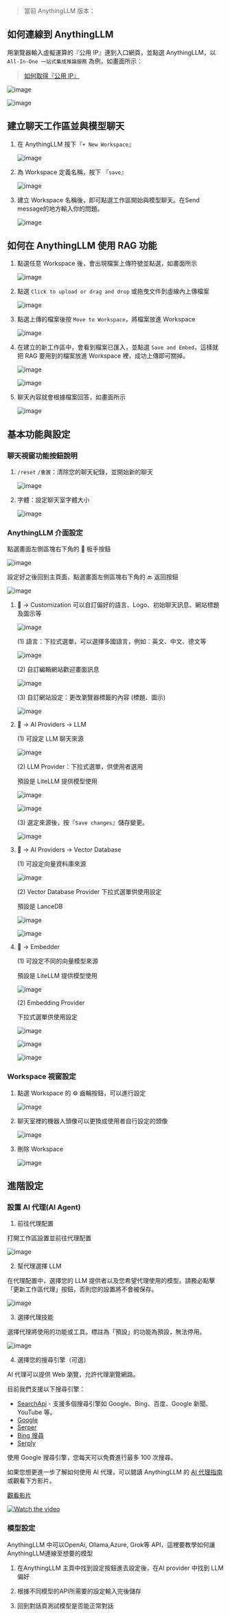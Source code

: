 
> 當前 AnythingLLM 版本：


## 如何連線到 AnythingLLM

用瀏覽器輸入虛擬運算的『公用 IP』連到入口網頁，並點選 AnythingLLM，以 `All-In-One 一站式集成推論服務` 為例，如畫面所示：

> [如何取得『公用 IP』](/llm-service-build.md#瀏覽器連線)

![image](https://gitlab.td.nchc.org.tw/genai-project/docs-dev/-/wikis/uploads/5c337ba88c2c4395d338ebb5ba598ac4/image.png)

![image](https://gitlab.td.nchc.org.tw/genai-project/docs-dev/-/wikis/uploads/017caabeaae7f1c70254db171c84a371/image.png)

## 建立聊天工作區並與模型聊天

1. 在 AnythingLLM 按下『`+ New Workspace`』

    ![image](https://gitlab.td.nchc.org.tw/genai-project/docs-dev/-/wikis/uploads/9e3d642f87fbecf51472b0249b42d7ba/image.png)

2. 為 Workspace 定義名稱，按下 『`save`』

    ![image](https://gitlab.td.nchc.org.tw/genai-project/docs-dev/-/wikis/uploads/c98a449ac699f70e4f64a26f5c16755e/image.png)

3. 建立 Workspace 名稱後，即可點選工作區開始與模型聊天。在Send message的地方輸入你的問題。

    ![image](https://gitlab.td.nchc.org.tw/genai-project/docs-dev/-/wikis/uploads/0a6d007c9c59c6db3df11e1be0f97b1d/image.png)

## 如何在 AnythingLLM 使用 RAG 功能

1. 點選任意 Workspace 後，會出現檔案上傳符號並點選，如畫面所示

    ![image](https://gitlab.td.nchc.org.tw/genai-project/docs-dev/-/wikis/uploads/581076e4be340c1b32426c3c0154b828/image.png)

2. 點選 `Click to upload or drag and drop` 或拖曳文件到虛線內上傳檔案

    ![image](https://gitlab.td.nchc.org.tw/genai-project/docs-dev/-/wikis/uploads/0ab5d5020931c6353dcdab8372fe1705/image.png)

3. 點選上傳的檔案後按 `Move to Workspace`，將檔案放進 Workspace

    ![image](https://gitlab.td.nchc.org.tw/genai-project/docs-dev/-/wikis/uploads/4bb39c120f403874c6845350d3b4ed55/image.png)

4. 在建立的新工作區中，會看到檔案已匯入，並點選 `Save and Embed`，這樣就把 RAG 要用到的檔案放進 Workspace 裡，成功上傳即可關掉。 

    ![image](https://gitlab.td.nchc.org.tw/genai-project/docs-dev/-/wikis/uploads/eb7c2245c20fc4667f4a6d9666fa67d3/image.png) 

    ![image](https://gitlab.td.nchc.org.tw/genai-project/docs-dev/-/wikis/uploads/e419ebf1b4e069d60b63c37de5b702fc/image.png)

5. 聊天內容就會根據檔案回答，如畫面所示

    ![image](https://gitlab.td.nchc.org.tw/genai-project/docs-dev/-/wikis/uploads/7c798dbb1db420e98c9a890b340e0163/image.png)

## 基本功能與設定

### 聊天視窗功能按鈕說明

1. `/reset` `/重置`：清除您的聊天紀錄，並開始新的聊天 

    ![image](https://gitlab.td.nchc.org.tw/genai-project/docs-dev/-/wikis/uploads/a352f9637672af8ed749880b6a3444cc/image.png)

2. 字體：設定聊天室字體大小

    ![image](https://gitlab.td.nchc.org.tw/genai-project/docs-dev/-/wikis/uploads/2a69bcb6d7fdd4fec833f38412ac2f3a/image.png)

### AnythingLLM 介面設定

點選畫面左側區塊右下角的 :wrench: 板手按鈕

![image](https://gitlab.td.nchc.org.tw/genai-project/docs-dev/-/wikis/uploads/5828e5b53fd79eb97bee87b887744a1e/image.png)

設定好之後回到主頁面，點選畫面左側區塊右下角的 :back: 返回按鈕 

![image](https://gitlab.td.nchc.org.tw/genai-project/docs-dev/-/wikis/uploads/3ac7b8fbbaa11c8873ccd9c7206654ee/image.png)

1. :wrench: -\> Customization 可以自訂偏好的語言、Logo、初始聊天訊息、網站標題及圖示等 

    ![image](https://gitlab.td.nchc.org.tw/genai-project/docs-dev/-/wikis/uploads/e4f45da2e2d7acae18543a5df6499ba6/image.png) 

    (1) 語言：下拉式選單，可以選擇多國語言，例如：英文、中文、德文等 

    ![image](https://gitlab.td.nchc.org.tw/genai-project/docs-dev/-/wikis/uploads/06cf6e8c932e6cdd9c78d3fcc342deef/image.png) 

    (2) 自訂編輯網站歡迎畫面訊息 

    ![image](https://gitlab.td.nchc.org.tw/genai-project/docs-dev/-/wikis/uploads/89cdd97406868acc2fcef97c11aeadfe/image.png) 

    (3) 自訂網站設定：更改瀏覽器標籤的內容 (標題、圖示) 

    ![image](https://gitlab.td.nchc.org.tw/genai-project/docs-dev/-/wikis/uploads/53f8a024a0bd48f844aa565bb9fd7d5c/image.png)

2. :wrench: -\> AI Providers -\> LLM 

    (1) 可設定 LLM 聊天來源 

    ![image](https://gitlab.td.nchc.org.tw/genai-project/docs-dev/-/wikis/uploads/8122f53a473910b0839f3db776e8bf3a/image.png) 

    (2) LLM Provider：下拉式選單，供使用者選用

    預設是 LiteLLM 提供模型使用

    ![image](https://gitlab.td.nchc.org.tw/genai-project/docs-dev/-/wikis/uploads/f7145728dbe845f04624fd3cfdfde704/image.png) 

    ![image](https://gitlab.td.nchc.org.tw/genai-project/docs-dev/-/wikis/uploads/201b2affd4d34d4928c2848f1264e25b/image.png) 

    (3) 選定來源後，按『`Save changes`』儲存變更。 

    ![image](https://gitlab.td.nchc.org.tw/genai-project/docs-dev/-/wikis/uploads/643dd132fb06cbdec3c6f22125fa540f/image.png)

3. :wrench: -\> AI Providers -\> Vector Database 

    (1) 可設定向量資料庫來源 

    ![image](https://gitlab.td.nchc.org.tw/genai-project/docs-dev/-/wikis/uploads/e66adbaa3a89457e805c6dd3b37222c0/image.png) 

    (2) Vector Database Provider 下拉式選單供使用設定

    預設是 LanceDB

    ![image](https://gitlab.td.nchc.org.tw/genai-project/docs-dev/-/wikis/uploads/81d8e0feb3f1472e320fed261eea9ba5/image.png) 

    ![image](https://gitlab.td.nchc.org.tw/genai-project/docs-dev/-/wikis/uploads/c053cf64a675c574959c8e1a4ce5d79d/image.png)

4. :wrench: -\> Embedder 

    (1) 可設定不同的向量模型來源

    預設是 LiteLLM 提供模型使用

    ![image](https://gitlab.td.nchc.org.tw/genai-project/docs-dev/-/wikis/uploads/469b548e0b60744c606676a908e2933d/image.png)

    (2) Embedding Provider

    下拉式選單供使用設定

    ![image](https://gitlab.td.nchc.org.tw/genai-project/docs-dev/-/wikis/uploads/de1e2863734c707d33f40379b661afd0/image.png)

    ![image](https://gitlab.td.nchc.org.tw/genai-project/docs-dev/-/wikis/uploads/9972cf0d48bbd3e8ce20e6cc041711d0/image.png) 

    ![image](https://gitlab.td.nchc.org.tw/genai-project/docs-dev/-/wikis/uploads/44ac744ce5950d91f6717f88c22b3384/image.png)

### Workspace 視窗設定

1. 點選 Workspace 的 ⚙️ 齒輪按鈕，可以進行設定

    ![image](https://gitlab.td.nchc.org.tw/genai-project/docs-dev/-/wikis/uploads/e136781178b8e9b7c518c38099a8bdfb/image.png)

2. 聊天室裡的機器人頭像可以更換成使用者自行設定的頭像

    ![image](https://gitlab.td.nchc.org.tw/genai-project/docs-dev/-/wikis/uploads/28bc375908038b4f7ddc8c41a7153886/image.png)

3. 刪除 Workspace

    ![image](https://gitlab.td.nchc.org.tw/genai-project/docs-dev/-/wikis/uploads/0658854f2cc26a787bea69a0ac6d62fd/image.png)

## 進階設定

### 設置 AI 代理(AI Agent)


1. 前往代理配置

打開工作區設置並前往代理配置

![image](https://gitlab.td.nchc.org.tw/genai-project/docs-dev/-/wikis/img/anythingllm_agent_1.png)

2. 幫代理選擇 LLM

在代理配置中，選擇您的 LLM 提供者以及您希望代理使用的模型。請務必點擊「更新工作區代理」按鈕，否則您的設置將不會被保存。

![image](https://gitlab.td.nchc.org.tw/genai-project/docs-dev/-/wikis/img/anythingllm_agent_2.png)

3. 選擇代理技能

選擇代理將使用的功能或工具。標註為「預設」的功能為預設，無法停用。

![image](https://gitlab.td.nchc.org.tw/genai-project/docs-dev/-/wikis/img/anythingllm_agent_3.png)

4. 選擇您的搜尋引擎（可選）

AI 代理可以提供 Web 瀏覽，允許代理瀏覽網路。

目前我們支援以下搜尋引擎：

- [SearchApi](https://www.searchapi.io/) - 支援多個搜尋引擎如 Google、Bing、百度、Google 新聞、YouTube 等。
- [Google](https://www.google.com/)
- [Serper](https://serper.dev/)
- [Bing 搜尋](https://azure.microsoft.com/en-us/pricing/details/cognitive-services/bing-entity-search-api/)
- [Serply](https://serply.io/)

使用 Google 搜尋引擎，您每天可以免費進行最多 100 次搜尋。

如果您想更進一步了解如何使用 AI 代理，可以閱讀 AnythingLLM 的 [AI 代理指南](https://docs.useanything.com/agent/usage)或觀看下方影片。

[觀看影片](https://www.youtube.com/watch?v=4UFrVvy7VlA)


[![Watch the video](https://img.youtube.com/vi/4UFrVvy7VlA/0.jpg)](https://www.youtube.com/watch?v=4UFrVvy7VlA)



### 模型設定

AnythingLLM 中可以OpenAi, Ollama,Azure, Grok等 API，這裡要教學如何讓AnythingLLM連線至想要的模型

1. 在AnythingLLM 主頁中找到設定按鈕進去設定後，在AI provider 中找到 LLM 偏好

2. 根據不同模型的API所需要的設定輸入完後儲存

3. 回到對話頁測試模型是否能正常對話
